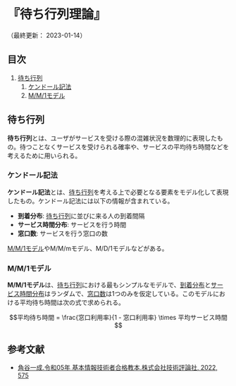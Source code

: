 # 『待ち行列理論』

（最終更新： 2023-01-14）


## 目次

1. [待ち行列](#待ち行列)
	1. [ケンドール記法](#ケンドール記法)
	1. [M/M/1モデル](#mm1モデル)


## 待ち行列

**待ち行列**とは、ユーザがサービスを受ける際の混雑状況を数理的に表現したもの。待つことなくサービスを受けられる確率や、サービスの平均待ち時間などを考えるために用いられる。

### ケンドール記法

**ケンドール記法**とは、[待ち行列](#待ち行列)を考える上で必要となる要素をモデル化して表現したもの。ケンドール記法には以下の情報が含まれている。

- **到着分布**: [待ち行列](#待ち行列)に並びに来る人の到着間隔
- **サービス時間分布**: サービスを行う時間
- **窓口数**: サービスを行う窓口の数

[M/M/1モデル](#mm1モデル)やM/M/mモデル、M/D/1モデルなどがある。

### M/M/1モデル

**M/M/1モデル**は、[待ち行列](#待ち行列)における最もシンプルなモデルで、[到着分布](#ケンドール記法)と[サービス時間分布](#ケンドール記法)はランダムで、[窓口数](#ケンドール記法)は1つのみを仮定している。このモデルにおける平均待ち時間は次の式で求められる。

```math
平均待ち時間 = \frac{窓口利用率}{1 - 窓口利用率} \times 平均サービス時間
```


## 参考文献

- [角谷一成.令和05年 基本情報技術者合格教本.株式会社技術評論社, 2022, 575](https://gihyo.jp/book/2022/978-4-297-13164-7)
